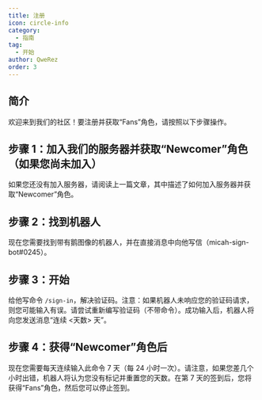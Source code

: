 ```yaml
---
title: 注册
icon: circle-info
category:
  - 指南
tag:
  - 开始
author: QweRez
order: 3
---
```


## 简介

欢迎来到我们的社区！要注册并获取“Fans”角色，请按照以下步骤操作。

## 步骤 1：加入我们的服务器并获取“Newcomer”角色（如果您尚未加入）

如果您还没有加入服务器，请阅读上一篇文章，其中描述了如何加入服务器并获取“Newcomer”角色。

## 步骤 2：找到机器人

现在您需要找到带有鹅图像的机器人，并在直接消息中向他写信（micah-sign-bot#0245）。

## 步骤 3：开始

给他写命令 `/sign-in`，解决验证码。注意：如果机器人未响应您的验证码请求，则您可能输入有误。请尝试重新编写验证码（不带命令）。成功输入后，机器人将向您发送消息“连续 <天数> 天”。

## 步骤 4：获得“Newcomer”角色后

现在您需要每天连续输入此命令 7 天（每 24 小时一次）。请注意，如果您差几个小时出错，机器人将认为您没有标记并重置您的天数。在第 7 天的签到后，您将获得“Fans”角色，然后您可以停止签到。
